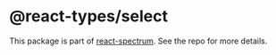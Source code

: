# @react-types/select

This package is part of [react-spectrum](https://github.com/adobe/react-spectrum). See the repo for more details.